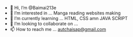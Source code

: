 - 👋 Hi, I’m @Baimai213e
- 👀 I’m interested in ... Manga reading websites making
- 🌱 I’m currently learning ... HTML, CSS amn JAVA SCRIPT
- 💞️ I’m looking to collaborate on ...
- 📫 How to reach me ... autchaisap@gmail.com

<!---
Baimai213e/Baimai213e is a ✨ special ✨ repository because its `README.md` (this file) appears on your GitHub profile.
You can click the Preview link to take a look at your changes.
--->
